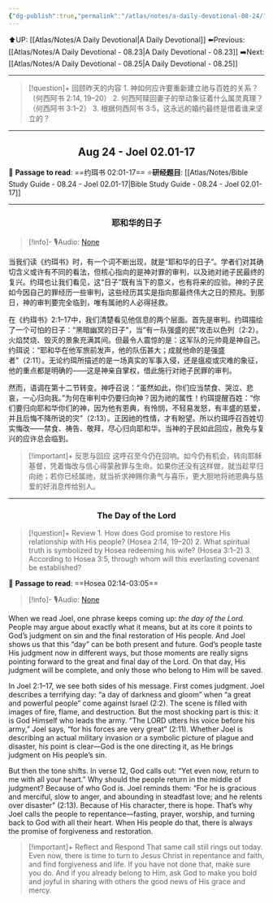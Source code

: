 ```yaml
---
{"dg-publish":true,"permalink":"/atlas/notes/a-daily-devotional-08-24/"}
---
```


 ⬆️UP: [[Atlas/Notes/A Daily Devotional\|A Daily Devotional]]
⬅️Previous: [[Atlas/Notes/A Daily Devotional - 08.23\|A Daily Devotional - 08.23]]
➡️Next: [[Atlas/Notes/A Daily Devotional - 08.25\|A Daily Devotional - 08.25]]

---

> [!question]+ 回顾昨天的内容
> 1.⁠ ⁠神如何应许要重新建立祂与百姓的关系？（何西阿书 2:14, 19–20）
2.⁠ ⁠何西阿赎回妻子的举动象征着什么属灵真理？（何西阿书 3:1–2）
3.⁠ ⁠根据何西阿书 3:5，这永远的婚约最终是借着谁来坚立的？


---
## <center>Aug 24 - Joel 02.01-17</center>

📖 **Passage to read**: ==约珥书 02:01-17==
⭐**研经题目**: [[Atlas/Notes/Bible Study Guide - 08.24 - Joel 02.01-17\|Bible Study Guide - 08.24 - Joel 02.01-17]]

---
### <center>耶和华的日子</center>

> [!info]- 🎙️Audio: [None]()

当我们读《约珥书》时，有一个词不断出现，就是“耶和华的日子”。学者们对其确切含义或许有不同的看法，但核心指向的是神对罪的审判，以及祂对祂子民最终的复兴。约珥也让我们看见，这“日子”既有当下的意义，也有将来的应验。神的子民如今因自己的罪经历一些审判，这些经历其实是指向那最终伟大之日的预兆。到那日，神的审判要完全临到，唯有属祂的人必得拯救。

在《约珥书》2:1–17中，我们清楚看见他信息的两个层面。首先是审判。约珥描绘了一个可怕的日子：“黑暗幽冥的日子”，当“有一队强盛的民”攻击以色列（2:2）。火焰焚烧、毁灭的景象充满其间。但最令人震惊的是：这军队的元帅竟是神自己。约珥说：“耶和华在他军旅前发声，他的队伍甚大；成就他命的是强盛者”（2:11）。无论约珥所描述的是一场真实的军事入侵，还是瘟疫或灾难的象征，他的重点都是明确的——这是神亲自掌权，借此施行对祂子民罪的审判。

然而，语调在第十二节转变。神呼召说：“虽然如此，你们应当禁食、哭泣、悲哀，一心归向我。”为何在审判中仍要归向神？因为祂的属性！约珥提醒百姓：“你们要归向耶和华你们的神，因为他有恩典，有怜悯，不轻易发怒，有丰盛的慈爱，并且后悔不降所说的灾”（2:13）。正因祂的性情，才有盼望。所以约珥呼召百姓切实悔改——禁食、祷告、敬拜，尽心归向耶和华。当神的子民如此回应，赦免与复兴的应许总会临到。

> [!important]+ 反思与回应
这呼召至今仍在回响。如今仍有机会，转向耶稣基督，凭着悔改与信心得蒙赦罪与生命。如果你还没有这样做，就当趁早归向祂；若你已经属祂，就当祈求神赐你勇气与喜乐，更大胆地将祂恩典与慈爱的好消息传给别人。


---
### <center>The Day of the Lord</center>

> [!question]+ Review
> 1.⁠ ⁠How does God promise to restore His relationship with His people? (Hosea 2:14, 19–20)
2.⁠ ⁠What spiritual truth is symbolized by Hosea redeeming his wife? (Hosea 3:1–2)
3.⁠ ⁠According to Hosea 3:5, through whom will this everlasting covenant be established?

📖 **Passage to read**: ==Hosea 02:14-03:05==

> [!info]- 🎙️Audio: [None]()  

When we read Joel, one phrase keeps coming up: *the day of the Lord.* People may argue about exactly what it means, but at its core it points to God’s judgment on sin and the final restoration of His people. And Joel shows us that this “day” can be both present and future. God’s people taste His judgment now in different ways, but those moments are really signs pointing forward to the great and final day of the Lord. On that day, His judgment will be complete, and only those who belong to Him will be saved.

In Joel 2:1–17, we see both sides of his message. First comes judgment. Joel describes a terrifying day: “a day of darkness and gloom” when “a great and powerful people” come against Israel (2:2). The scene is filled with images of fire, flame, and destruction. But the most shocking part is this: it is God Himself who leads the army. “The LORD utters his voice before his army,” Joel says, “for his forces are very great” (2:11). Whether Joel is describing an actual military invasion or a symbolic picture of plague and disaster, his point is clear—God is the one directing it, as He brings judgment on His people’s sin.

But then the tone shifts. In verse 12, God calls out: “Yet even now, return to me with all your heart.” Why should the people return in the middle of judgment? Because of who God is. Joel reminds them: “For he is gracious and merciful, slow to anger, and abounding in steadfast love; and he relents over disaster” (2:13). Because of His character, there is hope. That’s why Joel calls the people to repentance—fasting, prayer, worship, and turning back to God with all their heart. When His people do that, there is always the promise of forgiveness and restoration.

> [!important]+ Reflect and Respond
That same call still rings out today. Even now, there is time to turn to Jesus Christ in repentance and faith, and find forgiveness and life. If you have not done that, make sure you do. And if you already belong to Him, ask God to make you bold and joyful in sharing with others the good news of His grace and mercy.





